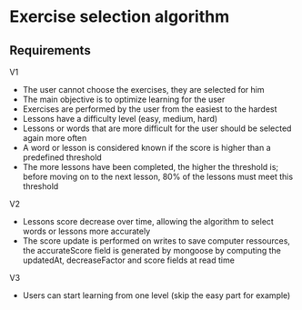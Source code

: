 # Exercise selection algorithm

## Requirements
V1
- The user cannot choose the exercises, they are selected for him
- The main objective is to optimize learning for the user
- Exercises are performed by the user from the easiest to the hardest
- Lessons have a difficulty level (easy, medium, hard)
- Lessons or words that are more difficult for the user should be selected again more often
- A word or lesson is considered known if the score is higher than a predefined threshold
- The more lessons have been completed, the higher the threshold is; before moving on to the next lesson, 80% of the lessons must meet this threshold

V2
- Lessons score decrease over time, allowing the algorithm to select words or lessons more accurately
- The score update is performed on writes to save computer ressources, the accurateScore field is generated by mongoose by computing the updatedAt, decreaseFactor and score fields at read time

V3
- Users can start learning from one level (skip the easy part for example)
